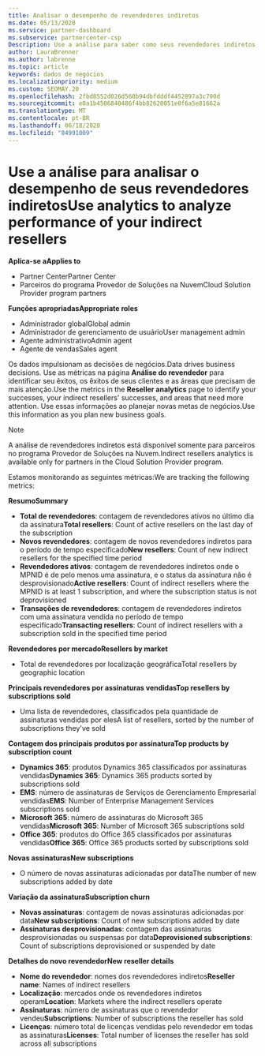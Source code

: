 ```yaml
---
title: Analisar o desempenho de revendedores indiretos
ms.date: 05/13/2020
ms.service: partner-dashboard
ms.subservice: partnercenter-csp
Description: Use a análise para saber como seus revendedores indiretos estão fazendo, ambos os sucessos e as áreas que podem precisar de mais atenção.
author: LauraBrenner
ms.author: labrenne
ms.topic: article
keywords: dados de negócios
ms.localizationpriority: medium
ms.custom: SEOMAY.20
ms.openlocfilehash: 2fbd8552d026d568b94dbfdddf4452897a3c790d
ms.sourcegitcommit: e0a1b4506840486f4bb82620051e0f6a5e81662a
ms.translationtype: MT
ms.contentlocale: pt-BR
ms.lasthandoff: 06/18/2020
ms.locfileid: "84991009"
---
```

# <a name="use-analytics-to-analyze-performance-of-your-indirect-resellers"></a><span data-ttu-id="78cf9-104">Use a análise para analisar o desempenho de seus revendedores indiretos</span><span class="sxs-lookup"><span data-stu-id="78cf9-104">Use analytics to analyze performance of your indirect resellers</span></span>

<span data-ttu-id="78cf9-105">**Aplica-se a**</span><span class="sxs-lookup"><span data-stu-id="78cf9-105">**Applies to**</span></span>

- <span data-ttu-id="78cf9-106">Partner Center</span><span class="sxs-lookup"><span data-stu-id="78cf9-106">Partner Center</span></span>
- <span data-ttu-id="78cf9-107">Parceiros do programa Provedor de Soluções na Nuvem</span><span class="sxs-lookup"><span data-stu-id="78cf9-107">Cloud Solution Provider program partners</span></span>

<span data-ttu-id="78cf9-108">**Funções apropriadas**</span><span class="sxs-lookup"><span data-stu-id="78cf9-108">**Appropriate roles**</span></span>

- <span data-ttu-id="78cf9-109">Administrador global</span><span class="sxs-lookup"><span data-stu-id="78cf9-109">Global admin</span></span>
- <span data-ttu-id="78cf9-110">Administrador de gerenciamento de usuário</span><span class="sxs-lookup"><span data-stu-id="78cf9-110">User management admin</span></span>
- <span data-ttu-id="78cf9-111">Agente administrativo</span><span class="sxs-lookup"><span data-stu-id="78cf9-111">Admin agent</span></span>
- <span data-ttu-id="78cf9-112">Agente de vendas</span><span class="sxs-lookup"><span data-stu-id="78cf9-112">Sales agent</span></span>

<span data-ttu-id="78cf9-113">Os dados impulsionam as decisões de negócios.</span><span class="sxs-lookup"><span data-stu-id="78cf9-113">Data drives business decisions.</span></span> <span data-ttu-id="78cf9-114">Use as métricas na página **Análise do revendedor** para identificar seu êxitos, os êxitos de seus clientes e as áreas que precisam de mais atenção.</span><span class="sxs-lookup"><span data-stu-id="78cf9-114">Use the metrics in the **Reseller analytics** page to identify your successes, your indirect resellers' successes, and areas that need more attention.</span></span> <span data-ttu-id="78cf9-115">Use essas informações ao planejar novas metas de negócios.</span><span class="sxs-lookup"><span data-stu-id="78cf9-115">Use this information as you plan new business goals.</span></span>

> [!NOTE]
> <span data-ttu-id="78cf9-116">A análise de revendedores indiretos está disponível somente para parceiros no programa Provedor de Soluções na Nuvem.</span><span class="sxs-lookup"><span data-stu-id="78cf9-116">Indirect resellers analytics is available only for partners in the Cloud Solution Provider program.</span></span>

<span data-ttu-id="78cf9-117">Estamos monitorando as seguintes métricas:</span><span class="sxs-lookup"><span data-stu-id="78cf9-117">We are tracking the following metrics:</span></span>

<span data-ttu-id="78cf9-118">**Resumo**</span><span class="sxs-lookup"><span data-stu-id="78cf9-118">**Summary**</span></span>  
 - <span data-ttu-id="78cf9-119">**Total de revendedores**: contagem de revendedores ativos no último dia da assinatura</span><span class="sxs-lookup"><span data-stu-id="78cf9-119">**Total resellers**: Count of active resellers on the last day of the subscription</span></span>  
 - <span data-ttu-id="78cf9-120">**Novos revendedores**: contagem de novos revendedores indiretos para o período de tempo especificado</span><span class="sxs-lookup"><span data-stu-id="78cf9-120">**New resellers**: Count of new indirect resellers for the specified time period</span></span>  
 - <span data-ttu-id="78cf9-121">**Revendedores ativos**: contagem de revendedores indiretos onde o MPNID é de pelo menos uma assinatura, e o status da assinatura não é desprovisionado</span><span class="sxs-lookup"><span data-stu-id="78cf9-121">**Active resellers**: Count of indirect resellers where the MPNID is at least 1 subscription, and where the subscription status is not deprovisioned</span></span>  
 - <span data-ttu-id="78cf9-122">**Transações de revendedores**: contagem de revendedores indiretos com uma assinatura vendida no período de tempo especificado</span><span class="sxs-lookup"><span data-stu-id="78cf9-122">**Transacting resellers**: Count of indirect resellers with a subscription sold in the specified time period</span></span>  

<span data-ttu-id="78cf9-123">**Revendedores por mercado**</span><span class="sxs-lookup"><span data-stu-id="78cf9-123">**Resellers by market**</span></span>  
 - <span data-ttu-id="78cf9-124">Total de revendedores por localização geográfica</span><span class="sxs-lookup"><span data-stu-id="78cf9-124">Total resellers by geographic location</span></span>  

<span data-ttu-id="78cf9-125">**Principais revendedores por assinaturas vendidas**</span><span class="sxs-lookup"><span data-stu-id="78cf9-125">**Top resellers by subscriptions sold**</span></span>
 - <span data-ttu-id="78cf9-126">Uma lista de revendedores, classificados pela quantidade de assinaturas vendidas por eles</span><span class="sxs-lookup"><span data-stu-id="78cf9-126">A list of resellers, sorted by the number of subscriptions they've sold</span></span>  

<span data-ttu-id="78cf9-127">**Contagem dos principais produtos por assinatura**</span><span class="sxs-lookup"><span data-stu-id="78cf9-127">**Top products by subscription count**</span></span>  
 - <span data-ttu-id="78cf9-128">**Dynamics 365**: produtos Dynamics 365 classificados por assinaturas vendidas</span><span class="sxs-lookup"><span data-stu-id="78cf9-128">**Dynamics 365**: Dynamics 365 products sorted by subscriptions sold</span></span>  
 - <span data-ttu-id="78cf9-129">**EMS**: número de assinaturas de Serviços de Gerenciamento Empresarial vendidas</span><span class="sxs-lookup"><span data-stu-id="78cf9-129">**EMS**: Number of Enterprise Management Services subscriptions sold</span></span>  
 - <span data-ttu-id="78cf9-130">**Microsoft 365**: número de assinaturas do Microsoft 365 vendidas</span><span class="sxs-lookup"><span data-stu-id="78cf9-130">**Microsoft 365**: Number of Microsoft 365 subscriptions sold</span></span>  
 - <span data-ttu-id="78cf9-131">**Office 365**: produtos do Office 365 classificados por assinaturas vendidas</span><span class="sxs-lookup"><span data-stu-id="78cf9-131">**Office 365**: Office 365 products sorted by subscriptions sold</span></span>  

<span data-ttu-id="78cf9-132">**Novas assinaturas**</span><span class="sxs-lookup"><span data-stu-id="78cf9-132">**New subscriptions**</span></span>  
 - <span data-ttu-id="78cf9-133">O número de novas assinaturas adicionadas por data</span><span class="sxs-lookup"><span data-stu-id="78cf9-133">The number of new subscriptions added by date</span></span>  

<span data-ttu-id="78cf9-134">**Variação da assinatura**</span><span class="sxs-lookup"><span data-stu-id="78cf9-134">**Subscription churn**</span></span>  
 - <span data-ttu-id="78cf9-135">**Novas assinaturas**: contagem de novas assinaturas adicionadas por data</span><span class="sxs-lookup"><span data-stu-id="78cf9-135">**New subscriptions**: Count of new subscriptions added by date</span></span>  
 - <span data-ttu-id="78cf9-136">**Assinaturas desprovisionadas**: contagem das assinaturas desprovisionadas ou suspensas por data</span><span class="sxs-lookup"><span data-stu-id="78cf9-136">**Deprovisioned subscriptions**: Count of subscriptions deprovisioned or suspended by date</span></span>  

<span data-ttu-id="78cf9-137">**Detalhes do novo revendedor**</span><span class="sxs-lookup"><span data-stu-id="78cf9-137">**New reseller details**</span></span>  
 - <span data-ttu-id="78cf9-138">**Nome do revendedor**: nomes dos revendedores indiretos</span><span class="sxs-lookup"><span data-stu-id="78cf9-138">**Reseller name**: Names of indirect resellers</span></span>  
 - <span data-ttu-id="78cf9-139">**Localização**: mercados onde os revendedores indiretos operam</span><span class="sxs-lookup"><span data-stu-id="78cf9-139">**Location**: Markets where the indirect resellers operate</span></span>  
 - <span data-ttu-id="78cf9-140">**Assinaturas**: número de assinaturas que o revendedor vendeu</span><span class="sxs-lookup"><span data-stu-id="78cf9-140">**Subscriptions**: Number of subscriptions the reseller has sold</span></span>  
 - <span data-ttu-id="78cf9-141">**Licenças**: número total de licenças vendidas pelo revendedor em todas as assinaturas</span><span class="sxs-lookup"><span data-stu-id="78cf9-141">**Licenses**: Total number of licenses the reseller has sold across all subscriptions</span></span>  
  
  